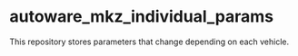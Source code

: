 # autoware_mkz_individual_params

This repository stores parameters that change depending on each vehicle.
